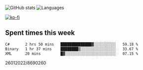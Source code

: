 ![GitHub stats](https://github-readme-stats.vercel.app/api?username=emipa606&theme=github_dark&show_icons=true) 
![Languages](https://github-readme-stats.vercel.app/api/top-langs/?username=emipa606&theme=github_dark&layout=compact)

[![ko-fi](https://ko-fi.com/img/githubbutton_sm.svg)](https://ko-fi.com/G2G55DDYD)

## Spent times this week
<!--START_SECTION:waka-->

```txt
C#       2 hrs 50 mins   ██████████████▓░░░░░░░░░░   59.18 %
Binary   1 hr 37 mins    ████████▒░░░░░░░░░░░░░░░░   33.67 %
XML      20 mins         █▓░░░░░░░░░░░░░░░░░░░░░░░   07.15 %
```

<!--END_SECTION:waka-->


26012022/8690260
